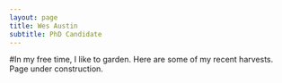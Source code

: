 ```yaml
---
layout: page
title: Wes Austin
subtitle: PhD Candidate
---
```


#In my free time, I like to garden. Here are some of my recent harvests. 
Page under construction.
